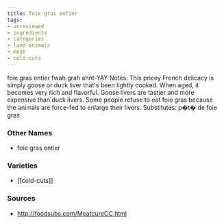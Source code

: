 ```yaml
---
title: foie gras entier
tags:
- unreviewed
- ingredients
- categories
- land-animals
- meat
- cold-cuts
---
```

foie gras entier fwah grah ahnt-YAY Notes: This pricey French delicacy is simply goose or duck liver that's been lightly cooked. When aged, it becomes very rich and flavorful. Goose livers are tastier and more expensive than duck livers. Some people refuse to eat foie gras because the animals are force-fed to enlarge their livers. Substitutes: p�t� de foie gras

### Other Names

* foie gras entier

### Varieties

* [[cold-cuts]]

### Sources
* http://foodsubs.com/MeatcureCC.html
